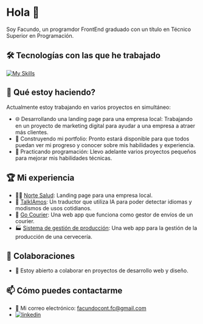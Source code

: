 # Hola 👋
Soy Facundo, un programdor FrontEnd graduado con un título en Técnico Superior en Programación.

## 🛠️ Tecnologías con las que he trabajado
[![My Skills](https://skillicons.dev/icons?i=react,astro,next,html,css,javascript,ts,tailwind,django,py,java,flutter,mysql,figma,git,vercel)](https://skillicons.dev)

## 🔭 Qué estoy haciendo?
Actualmente estoy trabajando en varios proyectos en simultáneo:
- 🌐 Desarrollando una landing page para una empresa local: Trabajando en un proyecto de marketing digital para ayudar a una empresa a atraer más clientes.
- 🚀 Construyendo mi portfolio: Pronto estará disponible para que todos puedan ver mi progreso y conocer sobre mis habilidades y experiencia.
- 🎯 Practicando programación: Llevo adelante varios proyectos pequeños para mejorar mis habilidades técnicas.

## 🏆 Mi experiencia
- 👨‍⚕️ [Norte Salud](https://ns-landing-page-swart.vercel.app/): Landing page para una empresa local.
- 📢 [TalkIAmos](https://talkiamos.vercel.app/): Un traductor que utiliza IA para poder detectar idiomas y modismos de usos cotidianos.
- 🚚 [Go Courier](https://github.com/No-Country/C16-03-m-node-react-): Una web app que funciona como gestor de envíos de un courier.
- 🏭 [Sistema de gestión de producción](https://github.com/leanmsan/del-barco-front): Una web app para la gestión de la producción de una cervecería.

## 👯 Colaboraciones
- 🤝 Estoy abierto a colaborar en proyectos de desarrollo web y diseño.

## 📫 Cómo puedes contactarme
- 📧 Mi correo electrónico: [facundocont.fc@gmail.com](mailto:facundocont.fc@gmail.com)
- [![linkedin](https://img.shields.io/badge/linkedin-0A66C2?style=for-the-badge&logo=linkedin&logoColor=white)](https://www.linkedin.com/in/facundo-ignacio-contreras/)
